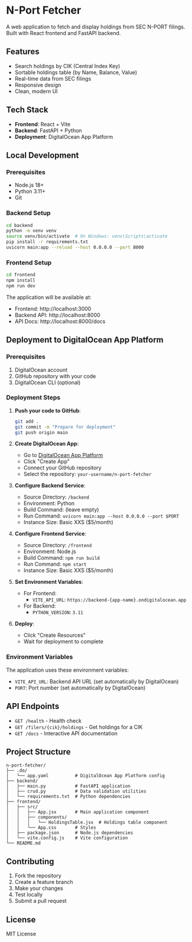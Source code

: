 # N-Port Fetcher

A web application to fetch and display holdings from SEC N-PORT filings. Built with React frontend and FastAPI backend.

## Features

- Search holdings by CIK (Central Index Key)
- Sortable holdings table (by Name, Balance, Value)
- Real-time data from SEC filings
- Responsive design
- Clean, modern UI

## Tech Stack

- **Frontend**: React + Vite
- **Backend**: FastAPI + Python
- **Deployment**: DigitalOcean App Platform

## Local Development

### Prerequisites

- Node.js 18+
- Python 3.11+
- Git

### Backend Setup

```bash
cd backend
python -m venv venv
source venv/bin/activate  # On Windows: venv\Scripts\activate
pip install -r requirements.txt
uvicorn main:app --reload --host 0.0.0.0 --port 8000
```

### Frontend Setup

```bash
cd frontend
npm install
npm run dev
```

The application will be available at:
- Frontend: http://localhost:3000
- Backend API: http://localhost:8000
- API Docs: http://localhost:8000/docs

## Deployment to DigitalOcean App Platform

### Prerequisites

1. DigitalOcean account
2. GitHub repository with your code
3. DigitalOcean CLI (optional)

### Deployment Steps

1. **Push your code to GitHub**:
   ```bash
   git add .
   git commit -m "Prepare for deployment"
   git push origin main
   ```

2. **Create DigitalOcean App**:
   - Go to [DigitalOcean App Platform](https://cloud.digitalocean.com/apps)
   - Click "Create App"
   - Connect your GitHub repository
   - Select the repository: `your-username/n-port-fetcher`

3. **Configure Backend Service**:
   - Source Directory: `/backend`
   - Environment: Python
   - Build Command: (leave empty)
   - Run Command: `uvicorn main:app --host 0.0.0.0 --port $PORT`
   - Instance Size: Basic XXS ($5/month)

4. **Configure Frontend Service**:
   - Source Directory: `/frontend`
   - Environment: Node.js
   - Build Command: `npm run build`
   - Run Command: `npm start`
   - Instance Size: Basic XXS ($5/month)

5. **Set Environment Variables**:
   - For Frontend:
     - `VITE_API_URL`: `https://backend-{app-name}.ondigitalocean.app`
   - For Backend:
     - `PYTHON_VERSION`: `3.11`

6. **Deploy**:
   - Click "Create Resources"
   - Wait for deployment to complete

### Environment Variables

The application uses these environment variables:

- `VITE_API_URL`: Backend API URL (set automatically by DigitalOcean)
- `PORT`: Port number (set automatically by DigitalOcean)

## API Endpoints

- `GET /health` - Health check
- `GET /filers/{cik}/holdings` - Get holdings for a CIK
- `GET /docs` - Interactive API documentation

## Project Structure

```
n-port-fetcher/
├── .do/
│   └── app.yaml          # DigitalOcean App Platform config
├── backend/
│   ├── main.py           # FastAPI application
│   ├── crud.py           # Data validation utilities
│   └── requirements.txt  # Python dependencies
├── frontend/
│   ├── src/
│   │   ├── App.jsx       # Main application component
│   │   ├── components/
│   │   │   └── HoldingsTable.jsx  # Holdings table component
│   │   └── App.css       # Styles
│   ├── package.json      # Node.js dependencies
│   └── vite.config.js    # Vite configuration
└── README.md
```

## Contributing

1. Fork the repository
2. Create a feature branch
3. Make your changes
4. Test locally
5. Submit a pull request

## License

MIT License
